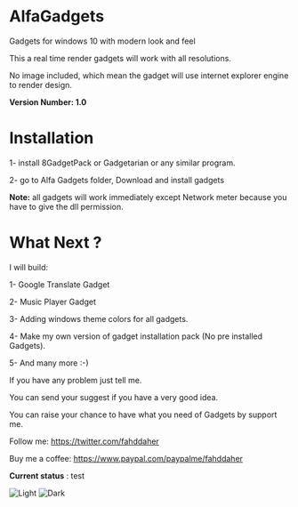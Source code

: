 # AlfaGadgets
Gadgets for windows 10 with modern look and feel

This a real time render gadgets will work with all resolutions.

No image included, which mean the gadget will use internet explorer engine to render design.

**Version Number: 1.0**

# Installation
1- install 8GadgetPack or Gadgetarian or any similar program.

2- go to Alfa Gadgets folder, Download and install gadgets

**Note:** all gadgets will work immediately except Network meter because you have to give the dll permission.

# What Next ?

I will build:

1- Google Translate Gadget

2- Music Player Gadget

3- Adding windows theme colors for all gadgets.

4- Make my own version of gadget installation pack (No pre installed Gadgets).

5- And many more :-)


If you have any problem just tell me.

You can send your suggest if you have a very good idea.

You can raise your chance to have what you need of Gadgets by support me. 


Follow me:
https://twitter.com/fahddaher

Buy me a coffee:
https://www.paypal.com/paypalme/fahddaher


**Current status** : test


![Light](https://github.com/fahdd95/AlfaGadgets/blob/master/Preview/Light.png)
![Dark](https://github.com/fahdd95/AlfaGadgets/blob/master/Preview/Dark.png)
